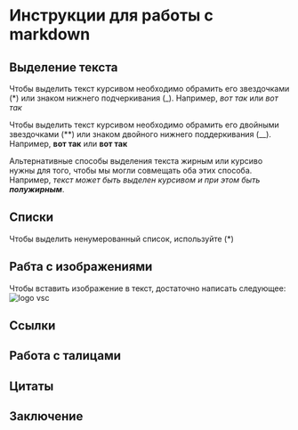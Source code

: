# Инструкции для работы с markdown

## Выделение текста

Чтобы выделить текст курсивом необходимо обрамить его звездочками (*) или знаком нижнего подчеркивания (_). Например, *вот так* или _вот так_

Чтобы выделить текст курсивом необходимо обрамить его двойными звездочками (**) или знаком двойного нижнего поддеркивания (__). Например, **вот так** или __вот так__

Альтернативные способы выделения текста жирным или курсиво нужны для того, чтобы мы могли совмещать оба этих способа. Например, _текст может быть выделен курсивом и при этом быть **полужирным**_.

## Списки

Чтобы выделить ненумерованный список, используйте (*)

## Рабта с изображениями

Чтобы вставить изображение в текст, достаточно написать следующее:
![logo vsc](scale_1200.webp)
## Ссылки

## Работа с талицами

## Цитаты

## Заключение